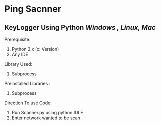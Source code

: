 # Ping Sacnner

## KeyLogger Using Python _****Windows , Linux, Mac****_

Prerequisite:
<ol>
<li>Python 3.x (x: Version)</li>
<li>Any IDE</li>
</ol>
 
 Library Used:
 <ol>
 <li> Subprocess</li>
  </ol>

Preinstalled Libraries : 
<ol><li> Subprocess</li></ol>

 
 Direction To use Code:
 <ol>
 <li>Run Scanner.py using python IDLE </li>
 <li>Enter network wanted to be scan </li>
</ol> 